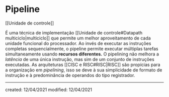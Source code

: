 # Pipeline
[[Unidade de controle]]

É uma técnica de implementação [[Unidade de controle#Datapath multiciclo|multiciclo]] que permite um melhor aproveitamento de cada unidade funcional do processador. Ao invés de executar as instruções completas sequencialmente, o pipeline permite executar múltiplas tarefas simultaneamente usando **recursos diferentes.**
O pipelining não melhora a *latência* de uma única instrução, mas sim de um conjunto de instruções executadas.
As arquiteturas [[CISC e RISC#RISC|RISC]] são propícias para a organização em *pipelining*, isso se deve à sua simplicidade de formato de instrução e à predominância de operandos do tipo registrador.

---

created: 12/04/2021
modified: 12/04/2021
